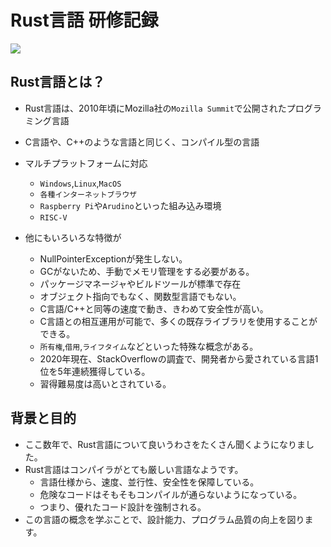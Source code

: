 # Rust言語 研修記録

![](https://upload.wikimedia.org/wikipedia/commons/thumb/d/d5/Rust_programming_language_black_logo.svg/144px-Rust_programming_language_black_logo.svg.png)

## Rust言語とは？

+ Rust言語は、2010年頃にMozilla社の`Mozilla Summit`で公開されたプログラミング言語
+ C言語や、C++のような言語と同じく、コンパイル型の言語
+ マルチプラットフォームに対応
  + `Windows`,`Linux`,`MacOS`
  + `各種インターネットブラウザ`
  + `Raspberry Pi`や`Arudino`といった組み込み環境
  + `RISC-V`

+ 他にもいろいろな特徴が
  + NullPointerExceptionが発生しない。
  + GCがないため、手動でメモリ管理をする必要がある。
  + パッケージマネージャやビルドツールが標準で存在
  + オブジェクト指向でもなく、関数型言語でもない。
  + C言語/C++と同等の速度で動き、きわめて安全性が高い。
  + C言語との相互運用が可能で、多くの既存ライブラリを使用することができる。
  + `所有権`,`借用`,`ライフタイム`などといった特殊な概念がある。
  + 2020年現在、StackOverflowの調査で、開発者から愛されている言語1位を5年連続獲得している。
  + 習得難易度は高いとされている。
  

## 背景と目的

+ ここ数年で、Rust言語について良いうわさをたくさん聞くようになりました。
+ Rust言語はコンパイラがとても厳しい言語なようです。
  + 言語仕様から、速度、並行性、安全性を保障している。
  + 危険なコードはそもそもコンパイルが通らないようになっている。
  + つまり、優れたコード設計を強制される。
+ この言語の概念を学ぶことで、設計能力、プログラム品質の向上を図ります。

